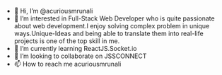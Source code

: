 - 👋 Hi, I’m @acuriousmrunali
- 👀 I’m interested in Full-Stack Web Developer who is quite passionate about web development.I enjoy solving complex problem in unique ways.Unique-Ideas and being able to translate them into real-life projects is one of the top skill in me.
- 🌱 I’m currently learning ReactJS.Socket.io
- 💞️ I’m looking to collaborate on JSSCONNECT
- 📫 How to reach me acuriousmrunali

<!---
acuriousmrunali/acuriousmrunali is a ✨ special ✨ repository because its `README.md` (this file) appears on your GitHub profile.
You can click the Preview link to take a look at your changes.
--->
